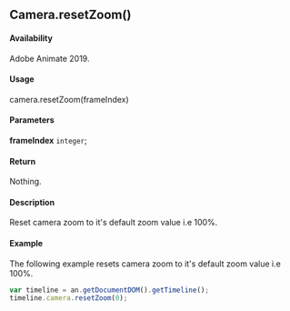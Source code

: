 ## Camera.resetZoom()

#### Availability

Adobe Animate 2019.

#### Usage

camera.resetZoom(frameIndex)

#### Parameters

**frameIndex** `integer`;

#### Return

Nothing.

#### Description

Reset camera zoom to it's default zoom value i.e 100%.

#### Example

The following example resets camera zoom to it's default zoom value i.e 100%.

```javascript
var timeline = an.getDocumentDOM().getTimeline();
timeline.camera.resetZoom(0);
```
